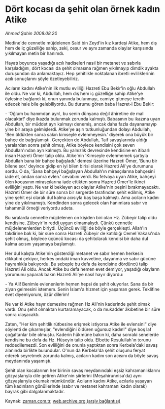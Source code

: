 # Dört kocası da şehit olan örnek kadın Atike

*Ahmed Şahin 2008.08.20*

<tr><td class="metin" colspan="2" style="padding-top: 20px; padding-left: 5px; padding-right: 10px;">Medine'de cennetle müjdelenen Said bin Zeyd'in kız kardeşi Atike, hem dış hem de iç güzelliğe sahip, zeki, cesur ve aynı zamanda olaylar karşısında yıkılmayan metin bir hanımdı.</td></tr><tr><td class="metin" colspan="2" style="padding-top: 20px; padding-left: 5px; padding-right: 10px;"><p>Hayatı boyunca yaşadığı acılı hadiseleri nasıl bir metanet ve sabırla karşıladığını, dört kocası da şehit olmasına rağmen yıkılmayıp dimdik ayakta duruşundan da anlamaktayız. Hep şehitlikle noktalanan ibretli evliliklerinin acılı sonuçlarını şöyle özetleyebiliriz. 
<p>Acıların kadını Atike'nin ilk mutlu evliliği Hazreti Ebu Bekir'in oğlu Abdullah ile oldu. Ne var ki, Abdullah, hem dış hem iç güzelliğe sahip Atike'ye öylesine bağlandı ki, onun yanında bulunmayı, camiye gitmeye tercih edecek hale bile gelebiliyordu. Bu durumu gören baba Hazret-i Ebu Bekir: 
<p>- 'Oğlum bu hanımdan ayrıl, bu senin dünyana değil âhiretine de mal olacaktır!' diye ikazda bulunmak zorunda kalmıştı. Babasının bu ikazına uyan Abdullah, bir müddet ayrı kalmayı denemiş, ancak daha fazla dayanamayıp yine bir araya gelmişlerdi. Atike'ye aşırı tutkunluğundan dolayı Abdullah, 'Ben öldükten sonra sakın kimseyle evlenmeyesin.' diyerek ona büyük bir bahçe de bağışlamıştı. Gerçekten de Abdullah, Taif savaşlarında aldığı yaralardan sonra şehit olmuş, Atike böylece kendisini çok seven Abdullah'ından ayrı kalmıştı. Bu yalnızlık devresinde kendisine en itibarlı insan Hazreti Ömer talip oldu. Atike'nin 'Kimseyle evlenmemek şartıyla Abdullah bana bir bahçe bağışladı.' demesi üzerine Hazreti Ömer, 'Bunu bir bilene sor.' deyince gidip en iyi bilen birisi olarak Hazreti Ali'ye durumunu sordu. O da, 'Sana bahçeyi bağışlayan Abdullah'ın mirasçılarına bahçesini iade et, ondan sonra evlen.' cevabını verdi. Bu fetvaya uyan Atike, bahçeyi ölen kocasının mirasçılarına iade ettikten sonra Hazreti Ömer'le ikinci evliliğini yaptı. Ne var ki bekleyen acı olaylar Atike'nin peşini bırakmayacaktı. Hazreti Ömer de bir süre sonra bir sergerde tarafından şehit edilmiş, Atike yine şehit eşi olarak dul kalma acısıyla baş başa kalmıştı. Ama acıların kadını yine de yıkılmamıştı. Kendinden sonra gelecek olan hanımlara sabır ve tahammül örneği veriyordu adeta. 
<p>Bu sıralarda cennetle müjdelenen on kişiden biri olan Hz. Zübeyir talip oldu kendisine. Zübeyir'in reddi uygun olmamalıydı. Çünkü cennetle müjdelenenlerden biriydi. Üçüncü evliliği de böyle gerçekleşti. Allah'ın takdirine bak ki, bir süre sonra Hazreti Zübeyir de katıldığı Cemel Vakası'nda şehit olmuş, böylece üçüncü kocası da şehitolarak kendisi bir daha dul kalma acısını yaşamaya başlamıştı. 
<p>Her dul kalışta Atike'nin gösterdiği metanet ve sabır hemen herkesin dikkatini çekiyor, herkes ondaki iman kuvvetine, dayanma ve sabır gücüne hayranlıkla bakıyordu. Bu sebeple bu defa da kendisine dördüncü talip Hazreti Ali oldu. Ancak Atike bu defa hemen evet demiyor, yaşadığı olayların yorumunu yaparak bakın Hazreti Ali'ye nasıl hayır diyordu:
<p>- Ya Ali! Benimle evlenenlerin hemen hepsi de şehit oluyorlar. Sana da bir ziyan gelmesini istemem. Senin İslam'a hizmet için yaşaman gerek. Teklifine evet diyemiyorum, özür dilerim! 
<p>Ne var ki Atike hayır demesine rağmen Hz Ali'nin kaderinde şehit olmak vardı. Onu şehit olmaktan kurtaramayacak, o da mukadder âkıbetine bir süre sonra ulaşacaktı. 
<p>Zaten, "Her kim şehitlik rütbesine erişmek istiyorsa Atike ile evlensin!" diye söylenti de çıkarmışlar, "evlendiğini öldüren uğursuz kadın!" diye boş laf çoğaltanlar bile olmuştu. Kaderin hükmüne bakın ki, daha sonraki senelerde kendisine bu defa da Hz. Hüseyin talip oldu. Elbette Resulullah'ın torunu reddedilemezdi. Son evliliğini de onunla yaptıktan sonra Kerbela'daki savaş alanında birlikte bulundular. O'nun da Kerbela'da şehit oluşunu feryat ederek seyretmek zorunda kalmış, acıların kadını son acısını da böyle savaş meydanında yaşamıştı. 
<p>Şehit olan kocalarının her birinin savaş meydanındaki eşsiz kahramanlıklarını gözyaşlarıyla dile getiren Atike'nin şiirlerini (Meşahirunnisa'da) aynı gözyaşlarıyla okumak mümkündür. Acıların kadını Atike, acılarla yaşayan tüm kadınların gönüllerinde (sabır ve metanet kahramanı kadın olarak) bayrak gibi dalgalanmaktadır.<br/></p></p></p></p></p></p></p></p></p></td></tr>

Kaynak: [zaman.com.tr](http://zaman.com.tr/yazar.do?yazino=727769), [web.archive.org (arşiv bağlantısı)](http://web.archive.org/web/20080915212230/http://www.zaman.com.tr:80/yazar.do?yazino=727769)
